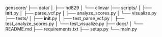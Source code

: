 genscore/
├── data/
│   ├── hd829
│   └── clinvar
├── scripts/
│   ├── __init__.py
│   ├── parse_vcf.py
│   ├── analyze_scores.py
│   └── visualize.py
├── tests/
│   ├── __init__.py
│   ├── test_parse_vcf.py
│   ├── test_analyze_scores.py
│   └── test_visualize.py
├── docs/
│   └── README.md
├── requirements.txt
├── setup.py
└── main.py
